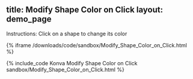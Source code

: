 title: Modify Shape Color on Click
layout: demo_page
---

Instructions: Click on a shape to change its color

{% iframe /downloads/code/sandbox/Modify_Shape_Color_on_Click.html %}

{% include_code Konva Modify Shape Color on Click sandbox/Modify_Shape_Color_on_Click.html %}